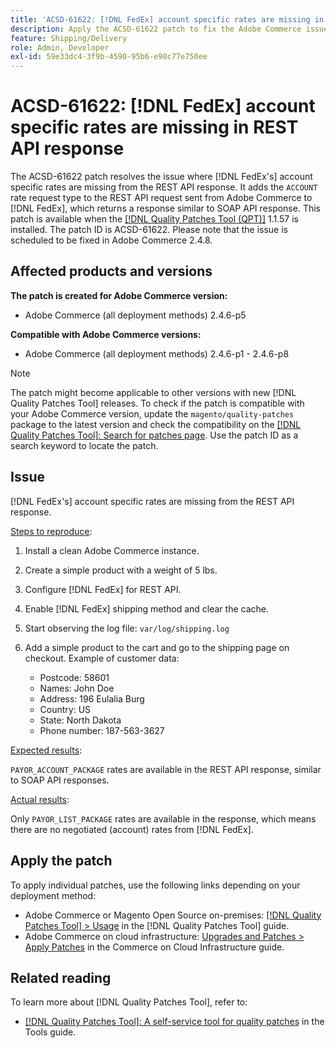 ```yaml
---
title: 'ACSD-61622: [!DNL FedEx] account specific rates are missing in REST API response'
description: Apply the ACSD-61622 patch to fix the Adobe Commerce issue where [!DNL FedEx] account specific rates are missing from the REST API response.
feature: Shipping/Delivery
role: Admin, Developer
exl-id: 59e33dc4-3f9b-4590-95b6-e98c77e750ee
---
```

# ACSD-61622: [!DNL FedEx] account specific rates are missing in REST API response

The ACSD-61622 patch resolves the issue where [!DNL FedEx's] account specific rates are missing from the REST API response. It adds the `ACCOUNT` rate request type to the REST API request sent from Adobe Commerce to [!DNL FedEx], which returns a response similar to SOAP API response. This patch is available when the [[!DNL Quality Patches Tool (QPT)]](/help/tools/quality-patches-tool/quality-patches-tool-to-self-serve-quality-patches.md) 1.1.57 is installed. The patch ID is ACSD-61622. Please note that the issue is scheduled to be fixed in Adobe Commerce 2.4.8.

## Affected products and versions

**The patch is created for Adobe Commerce version:**

* Adobe Commerce (all deployment methods) 2.4.6-p5

**Compatible with Adobe Commerce versions:**

* Adobe Commerce (all deployment methods) 2.4.6-p1 - 2.4.6-p8

>[!NOTE]
>
>The patch might become applicable to other versions with new [!DNL Quality Patches Tool] releases. To check if the patch is compatible with your Adobe Commerce version, update the `magento/quality-patches` package to the latest version and check the compatibility on the [[!DNL Quality Patches Tool]: Search for patches page](https://experienceleague.adobe.com/tools/commerce-quality-patches/index.html). Use the patch ID as a search keyword to locate the patch.

## Issue

[!DNL FedEx's] account specific rates are missing from the REST API response.

<u>Steps to reproduce</u>:

1. Install a clean Adobe Commerce instance.
1. Create a simple product with a weight of 5 lbs.
1. Configure [!DNL FedEx] for REST API.
1. Enable [!DNL FedEx] shipping method and clear the cache.
1. Start observing the log file: `var/log/shipping.log`
1. Add a simple product to the cart and go to the shipping page on checkout. Example of customer data:
    
    * Postcode: 58601
    * Names: John Doe
    * Address: 196 Eulalia Burg
    * Country: US
    * State: North Dakota
    * Phone number: 187-563-3627

<u>Expected results</u>:

`PAYOR_ACCOUNT_PACKAGE` rates are available in the REST API response, similar to SOAP API responses.

<u>Actual results</u>:

Only `PAYOR_LIST_PACKAGE` rates are available in the response, which means there are no negotiated (account) rates from [!DNL FedEx].

## Apply the patch

To apply individual patches, use the following links depending on your deployment method:

* Adobe Commerce or Magento Open Source on-premises: [[!DNL Quality Patches Tool] > Usage](/help/tools/quality-patches-tool/usage.md) in the [!DNL Quality Patches Tool] guide.
* Adobe Commerce on cloud infrastructure: [Upgrades and Patches > Apply Patches](https://experienceleague.adobe.com/docs/commerce-cloud-service/user-guide/develop/upgrade/apply-patches.html) in the Commerce on Cloud Infrastructure guide.

## Related reading

To learn more about [!DNL Quality Patches Tool], refer to:

* [[!DNL Quality Patches Tool]: A self-service tool for quality patches](/help/tools/quality-patches-tool/quality-patches-tool-to-self-serve-quality-patches.md) in the Tools guide.
